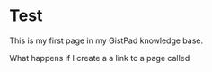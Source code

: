 # Test

This is my first page in my GistPad knowledge base.

What happens if I create a a link to a page called 

